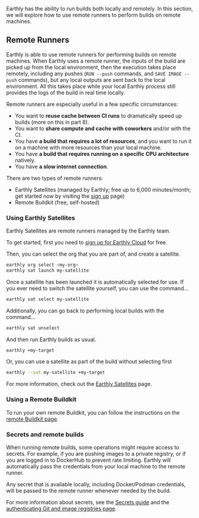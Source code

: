Earthly has the ability to run builds both locally and remotely. In this section, we will explore how to use remote runners to perform builds on remote machines.

## Remote Runners

Earthly is able to use remote runners for performing builds on remote machines. When Earthly uses a remote runner, the inputs of the build are picked up from the local environment, then the execution takes place remotely, including any pushes (`RUN --push` commands, and `SAVE IMAGE --push` commands), but any local outputs are sent back to the local environment. All this takes place while your local Earthly process still provides the logs of the build in real time locally.

Remote runners are especially useful in a few specific circumstances:

* You want to **reuse cache between CI runs** to dramatically speed up builds (more on this in part 8).
* You want to **share compute and cache with coworkers** and/or with the CI.
* You have **a build that requires a lot of resources**, and you want to run it on a machine with more resources than your local machine.
* You have **a build that requires running on a specific CPU architecture** natively.
* You have **a slow internet connection**.

There are two types of remote runners:

* Earthly Satellites (managed by Earthly; free up to 6,000 minutes/month; get started now by visiting the [sign up](https://cloud.earthly.dev/login) page)
* Remote Buildkit (free, self-hosted)

### Using Earthly Satellites

Earthly Satellites are remote runners managed by the Earthly team.

To get started, first you need to [sign up for Earthly Cloud](https://cloud.earthly.dev/login) for free.

Then, you can select the org that you are part of, and create a satellite.

```bash
earthly org select <my-org>
earthly sat launch my-satellite
```

Once a satellite has been launched it is automatically selected for use. If you ever need to switch the satellite yourself, you can use the command...

```bash
earthly sat select my-satellite
```

Additionally, you can go back to performing local builds with the command...

```bash
earthly sat unselect
```

And then run Earthly builds as usual.

```bash
earthly +my-target
```

Or, you can use a satellite as part of the build without selecting first

```bash
earthly --sat my-satellite +my-target
```

For more information, check out the [Earthly Satellites](../cloud/satellites.md) page.

### Using a Remote Buildkit

To run your own remote Buildkit, you can follow the instructions on the [remote Buildkit page](../ci-integration/remote-buildkit.md).

### Secrets and remote builds

When running remote builds, some operations might require access to secrets. For example, if you are pushing images to a private registry, or if you are logged in to DockerHub to prevent rate limiting. Earthly will automatically pass the credentials from your local machine to the remote runner.

Any secret that is available locally, including Docker/Podman credentials, will be passed to the remote runner whenever needed by the build.

For more information about secrets, see the [Secrets guide](../guides/secrets.md) and the [authenticating Git and image registries page](../guides/auth.md).
